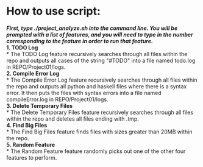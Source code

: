 # How to use script:  
***First, type ./project_analyze.sh into the command line. You will be prompted with a list of features, and you will need to type in the number corresponding to the feature in order to run that feature.***  
**1. TODO Log**  
	* The TODO Log feature recursively searches through all files within the repo and outputs all cases of the 
	string "#TODO" into a file named todo.log in REPO/Project01/logs.  
**2. Compile Error Log**  
	* The Compile Error Log feature recursively searches through all files within the repo and outputs all python
	and haskell files where there is a syntax error. It then puts the files with syntax errors into a file named
	compileError.log in REPO/Project01/logs.  
**3. Delete Temporary Files**  
	* The Delete Temporary Files feature recursively searches through all files within the repo and deletes all
	files ending with .tmp.  
**4. Find Big Files**  
	* The Find Big Files feature finds files with sizes greater than 20MB within the repo.  
**5. Random Feature**  
	* The Random Feature feature randomly picks out one of the other four features to perform.  
